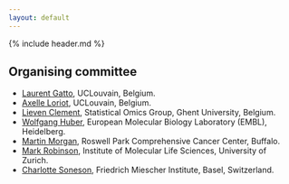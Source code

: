 ```yaml
---
layout: default
---
```


{% include header.md %}

## Organising committee

- [Laurent Gatto](https://lgatto.github.io/about/), UCLouvain, Belgium.
- [Axelle Loriot](https://lgatto.github.io/cbio-who/), UCLouvain, Belgium.
- [Lieven Clement](https://statomics.github.io/pages/about.html), Statistical Omics Group, Ghent University, Belgium.
- [Wolfgang Huber](https://www.embl.de/research/units/genome_biology/huber/),
  European Molecular Biology Laboratory (EMBL), Heidelberg.
- [Martin Morgan](https://www.roswellpark.org/martin-morgan), Roswell
  Park Comprehensive Cancer Center, Buffalo.
- [Mark Robinson](https://robinsonlabuzh.github.io/), Institute of Molecular Life Sciences, University of Zurich.
- [Charlotte Soneson](http://csoneson.github.io/), Friedrich Miescher Institute, Basel, Switzerland.
